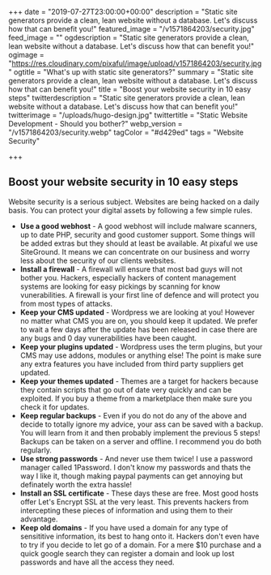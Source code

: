 +++
date = "2019-07-27T23:00:00+00:00"
description = "Static site generators provide a clean, lean website without a database. Let's discuss how that can benefit you!"
featured_image = "/v1571864203/security.jpg"
feed_image = ""
ogdescription = "Static site generators provide a clean, lean website without a database. Let's discuss how that can benefit you!"
ogimage = "https://res.cloudinary.com/pixaful/image/upload/v1571864203/security.jpg"
ogtitle = "What's up with static site generators?"
summary = "Static site generators provide a clean, lean website without a database. Let's discuss how that can benefit you!"
title = "Boost your website security in 10 easy steps"
twitterdescription = "Static site generators provide a clean, lean website without a database. Let's discuss how that can benefit you!"
twitterimage = "/uploads/hugo-design.jpg"
twittertitle = "Static Website Development - Should you bother?"
webp_version = "/v1571864203/security.webp"
tagColor = "#d429ed"
tags = "Website Security"

+++

## Boost your website security in 10 easy steps

Website security is a serious subject. Websites are being hacked on a daily basis. You can protect your digital assets  by following a few simple rules.

* **Use a good webhost** - A good webhost will include malware scanners, up to date PHP, security and good customer support. Some things will be added extras but they should at least be available. At pixaful we use SiteGround. It means we can concentrate on our business and worry less about the security of our clients websites.
* **Install a firewall** - A firewall will ensure that most bad guys will not bother you. Hackers, especially hackers of content management systems are looking for easy pickings by scanning for know vunerabilities. A firewall is your first line of defence and will protect you from most types of attacks.
* **Keep your CMS updated** - Wordpress we are looking at you! However no matter what CMS you are on, you should keep it updated. We prefer to wait a few days after the update has been released in case there are any bugs and 0 day vunerabilities have been caught.
* **Keep your plugins updated** - Wordpress uses the term plugins, but your CMS may use addons, modules or anything else! The point is make sure any extra features you have included from third party suppliers get updated.
* **Keep your themes updated** - Themes are a target for hackers because they contain scripts that go out of date very quickly and can be exploited. If you buy a theme from a marketplace then make sure you check it for updates.
* **Keep regular backups** - Even if you do not do any of the above and decide to totally ignore my advice, your ass can be saved with a backup. You will learn from it and then probably implement the previous 5 steps! Backups can be taken on a server and offline. I recommend you do both regularly.
* **Use strong passwords** - And never use them twice! I use a password manager called 1Password. I don't know my passwords and thats the way I like it, though making paypal payments can get annoying but definately worth the extra hassle!
* **Install an SSL certificate** - These days these are free. Most good hosts offer Let's Encrypt SSL at the very least. This prevents hackers from intercepting these pieces of information and using them to their advantage.
* **Keep old domains** - If you have used a domain for any type of sensititive information, its best to hang onto it. Hackers don't even have to try if you decide to let go of a domain. For a mere $10 purchase and a quick google search they can register a domain and look up lost passwords and have all the access they need.

